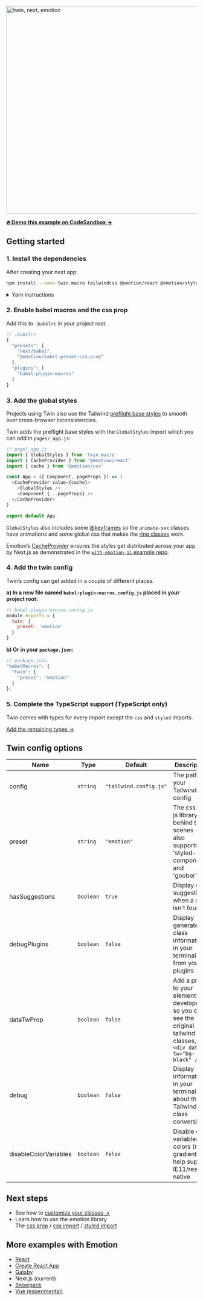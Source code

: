 <a href="https://codesandbox.io/embed/github/ben-rogerson/twin.examples/tree/master/next-emotion?file=/src/App.js"><img src="https://i.imgur.com/rmQeDT3.png" alt="twin, next, emotion" width="550"></a>

**[🔥 Demo this example on CodeSandbox →](https://codesandbox.io/embed/github/ben-rogerson/twin.examples/tree/master/next-emotion?file=/src/App.js)**

## Getting started

### 1. Install the dependencies

After creating your next app:

```bash
npm install --save twin.macro tailwindcss @emotion/react @emotion/styled @emotion/css @emotion/babel-preset-css-prop
```

<details>
  <summary>Yarn instructions</summary>

```bash
yarn add twin.macro tailwindcss @emotion/react @emotion/styled @emotion/babel-preset-css-prop
```

</details>

### 2. Enable babel macros and the css prop

Add this to `.babelrc` in your project root:

```js
// .babelrc
{
  "presets": [
    "next/babel",
    "@emotion/babel-preset-css-prop"
  ],
  "plugins": [
    "babel-plugin-macros"
  ]
}
```

### 3. Add the global styles

Projects using Twin also use the Tailwind [preflight base styles](https://unpkg.com/tailwindcss/dist/base.css) to smooth over cross-browser inconsistencies.

Twin adds the preflight base styles with the `GlobalStyles` import which you can add in `pages/_app.js`:

```js
// page/_app.js
import { GlobalStyles } from 'twin.macro'
import { CacheProvider } from '@emotion/react'
import { cache } from '@emotion/css'

const App = ({ Component, pageProps }) => (
  <CacheProvider value={cache}>
    <GlobalStyles />
    <Component {...pageProps} />
  </CacheProvider>
)

export default App
```

`GlobalStyles` also includes some [@keyframes](https://github.com/ben-rogerson/twin.macro/blob/master/src/config/globalStyles.js) so the `animate-xxx` classes have animations and some global css that makes the [ring classes](https://tailwindcss.com/docs/ring-width) work.

Emotion’s [CacheProvider](https://emotion.sh/docs/cache-provider) ensures the styles get distributed across your app by Next.js as demonstrated in the [`with-emotion-11` example repo](https://github.com/vercel/next.js/blob/master/examples/with-emotion-11/pages/_app.js).

### 4. Add the twin config

Twin’s config can get added in a couple of different places.

**a) In a new file named `babel-plugin-macros.config.js` placed in your project root:**

```js
// babel-plugin-macros.config.js
module.exports = {
  twin: {
    preset: 'emotion'
  }
}
```

**b) Or in your `package.json`:**

```js
// package.json
"babelMacros": {
  "twin": {
    "preset": "emotion"
  }
},
```

### 5. Complete the TypeScript support (TypeScript only)

Twin comes with types for every import except the `css` and `styled` imports.

[Add the remaining types →](https://github.com/ben-rogerson/twin.macro/blob/master/docs/typescript.md)

## Twin config options

| Name                  | Type      | Default                | Description                                                                                                               |
| --------------------- | --------- | ---------------------- | ------------------------------------------------------------------------------------------------------------------------- |
| config                | `string`  | `"tailwind.config.js"` | The path to your Tailwind config                                                                                          |
| preset                | `string`  | `"emotion"`            | The css-in-js library behind the scenes - also supports 'styled-components' and 'goober'.                                 |
| hasSuggestions        | `boolean` | `true`                 | Display class suggestions when a class isn't found                                                                        |
| debugPlugins          | `boolean` | `false`                | Display generated class information in your terminal from your plugins                                                    |
| dataTwProp            | `boolean` | `false`                | Add a prop to your elements in development so you can see the original tailwind classes, eg: `<div data-tw="bg-black" />` |
| debug                 | `boolean` | `false`                | Display information in your terminal about the Tailwind class conversions                                                 |
| disableColorVariables | `boolean` | `false`                | Disable css variables in colors (not gradients) to help support IE11/react native                                         |

## Next steps

- See how to [customize your classes →](https://github.com/ben-rogerson/twin.macro/blob/master/docs/customizing-config.md)
- Learn how to use the emotion library<br/>
  The [css prop](https://emotion.sh/docs/css-prop) / [css import](https://emotion.sh/docs/css-prop#string-styles) / [styled import](https://emotion.sh/docs/styled)

## More examples with Emotion

- [React](https://github.com/ben-rogerson/twin.examples/blob/master/react-emotion/README.md)
- [Create React App](https://github.com/ben-rogerson/twin.examples/blob/master/cra-emotion/README.md)
- [Gatsby](https://github.com/ben-rogerson/twin.examples/blob/master/gatsby-emotion/README.md)
- Next.js (current)
- [Snowpack](https://github.com/ben-rogerson/twin.examples/blob/master/snowpack-react-emotion/README.md)
- [Vue (experimental)](https://github.com/ben-rogerson/twin.examples/blob/master/vue-emotion/README.md)
